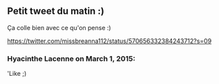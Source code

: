 ## Petit tweet du matin :)



Ça colle bien avec ce qu'on pense :)  
  
<https://twitter.com/missbreanna112/status/570656332384243712?s=09>



### **Hyacinthe Lacenne** on March 1, 2015:



'Like ;)



